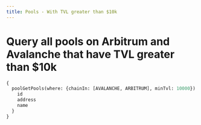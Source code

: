 ```yaml
---
title: Pools - With TVL greater than $10k
---
```


# Query all pools on Arbitrum and Avalanche that have TVL greater than $10k

```graphql
{
  poolGetPools(where: {chainIn: [AVALANCHE, ARBITRUM], minTvl: 10000}) {
    id
    address
    name
  }
}
```